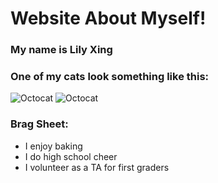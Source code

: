 # Website About Myself!

### My name is Lily Xing

### One of my cats look something like this:

![Octocat](https://github.githubassets.com/images/icons/emoji/octocat.png)
![Octocat](https://images-na.ssl-images-amazon.com/images/I/51zLZbEVSTL._AC_SL1200_.jpg)

### Brag Sheet:

*   I enjoy baking
*   I do high school cheer
*   I volunteer as a TA for first graders
